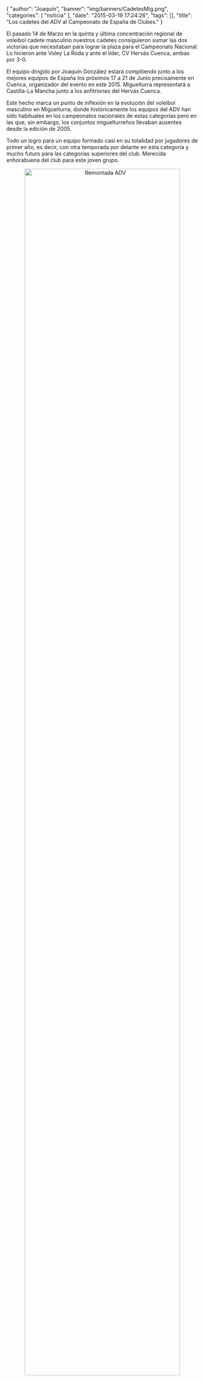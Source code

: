 {
  "author": "Joaquín", 
  "banner": "img/banners/CadetesMig.png", 
  "categories": [
    "noticia"
  ], 
  "date": "2015-03-19 17:24:26", 
  "tags": [], 
  "title": "Los cadetes del ADV al Campeonato de España de Clubes."
}

El pasado 14 de Marzo en la quinta y última concentración regional de voleibol cadete masculino nuestros cadetes consiguieron sumar las dos victorias que necesitaban para lograr la plaza para el Campeonato Nacional. Lo hicieron ante Voley La Roda y ante el líder, CV Hervás Cuenca, ambas por 3-0.

El equipo dirigido por Joaquín González estará compitiendo junto a los mejores equipos de España los próximos 17 a 21 de Junio precisamente en Cuenca, organizador del evento en este 2015. Miguelturra representará a Castilla-La Mancha junto a los anfitriones del Hervás Cuenca.

Este hecho marca un punto de inflexión en la evolución del voleibol masculino en Miguelturra, donde históricamente los equipos del ADV han sido habituales en los campeonatos nacionales de estas categorías pero en las que, sin embargo, los conjuntos miguelturreños llevaban ausentes desde la edición de 2005.

Todo un logro para un equipo formado casi en su totalidad por jugadores de primer año, es decir, con otra temporada por delante en esta categoría y mucho futuro para las categorías superiores del club. Merecida enhorabuena del club para este joven grupo.

<center>
<img alt="Remontada ADV" width="90%" align="center" src="http://www.advmiguelturra.org/img/banners/CadetesMig.png"/> </center>

